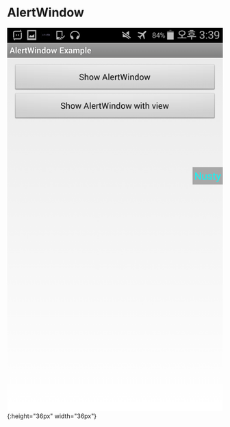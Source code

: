 # AlertWindow

![alt text](https://raw.githubusercontent.com/DarkTornado/AlertWindow/master/Example_Image_1.png){:height="36px" width="36px"}
